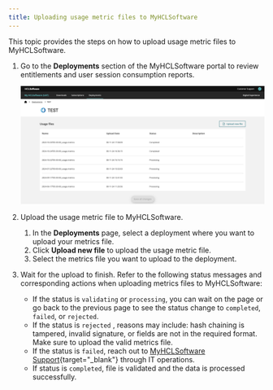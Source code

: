```yaml
---
title: Uploading usage metric files to MyHCLSoftware
---
```


This topic provides the steps on how to upload usage metric files to MyHCLSoftware.

1. Go to the **Deployments** section of the MyHCLSoftware portal to review entitlements and user session consumption reports.

    ![](../../software_licensing_portal/_img/upload_usage_metric_file.png) 

2. Upload the usage metric file to MyHCLSoftware.
    1. In the **Deployments** page, select a deployment where you want to upload your metrics file.
    2. Click **Upload new file** to upload the usage metric file.
    3. Select the metrics file you want to upload to the deployment.

3. Wait for the upload to finish. Refer to the following status messages and corresponding actions when uploading metrics files to MyHCLSoftware:

    - If the status is `validating` or `processing`, you can wait on the page or go back to the previous page to see the status change to `completed`, `failed`, or `rejected`.
    - If the status is `rejected` , reasons may include: hash chaining is tampered, invalid signature, or fields are not in the required format. Make sure to upload the valid metrics file. 
    - If the status is `failed`, reach out to [MyHCLSoftware Support](https://support.hcl-software.com/csm){target="_blank"} through IT operations.
    - If status is `completed`, file is validated and the data is processed successfully.
